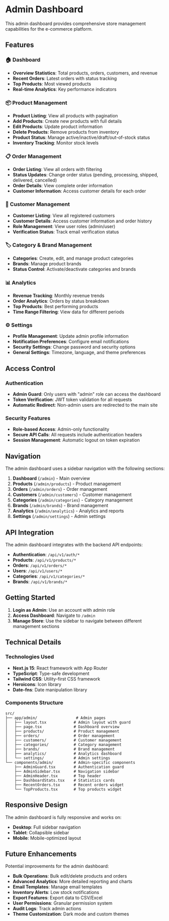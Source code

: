 # Admin Dashboard

This admin dashboard provides comprehensive store management capabilities for the e-commerce platform.

## Features

### 🏠 Dashboard
- **Overview Statistics**: Total products, orders, customers, and revenue
- **Recent Orders**: Latest orders with status tracking
- **Top Products**: Most viewed products
- **Real-time Analytics**: Key performance indicators

### 📦 Product Management
- **Product Listing**: View all products with pagination
- **Add Products**: Create new products with full details
- **Edit Products**: Update product information
- **Delete Products**: Remove products from inventory
- **Product Status**: Manage active/inactive/draft/out-of-stock status
- **Inventory Tracking**: Monitor stock levels

### 📋 Order Management
- **Order Listing**: View all orders with filtering
- **Status Updates**: Change order status (pending, processing, shipped, delivered, cancelled)
- **Order Details**: View complete order information
- **Customer Information**: Access customer details for each order

### 👥 Customer Management
- **Customer Listing**: View all registered customers
- **Customer Details**: Access customer information and order history
- **Role Management**: View user roles (admin/user)
- **Verification Status**: Track email verification status

### 🏷️ Category & Brand Management
- **Categories**: Create, edit, and manage product categories
- **Brands**: Manage product brands
- **Status Control**: Activate/deactivate categories and brands

### 📊 Analytics
- **Revenue Tracking**: Monthly revenue trends
- **Order Analytics**: Orders by status breakdown
- **Top Products**: Best performing products
- **Time Range Filtering**: View data for different periods

### ⚙️ Settings
- **Profile Management**: Update admin profile information
- **Notification Preferences**: Configure email notifications
- **Security Settings**: Change password and security options
- **General Settings**: Timezone, language, and theme preferences

## Access Control

### Authentication
- **Admin Guard**: Only users with "admin" role can access the dashboard
- **Token Verification**: JWT token validation for all requests
- **Automatic Redirect**: Non-admin users are redirected to the main site

### Security Features
- **Role-based Access**: Admin-only functionality
- **Secure API Calls**: All requests include authentication headers
- **Session Management**: Automatic logout on token expiration

## Navigation

The admin dashboard uses a sidebar navigation with the following sections:

1. **Dashboard** (`/admin`) - Main overview
2. **Products** (`/admin/products`) - Product management
3. **Orders** (`/admin/orders`) - Order management
4. **Customers** (`/admin/customers`) - Customer management
5. **Categories** (`/admin/categories`) - Category management
6. **Brands** (`/admin/brands`) - Brand management
7. **Analytics** (`/admin/analytics`) - Analytics and reports
8. **Settings** (`/admin/settings`) - Admin settings

## API Integration

The admin dashboard integrates with the backend API endpoints:

- **Authentication**: `/api/v1/auth/*`
- **Products**: `/api/v1/products/*`
- **Orders**: `/api/v1/orders/*`
- **Users**: `/api/v1/users/*`
- **Categories**: `/api/v1/categories/*`
- **Brands**: `/api/v1/brands/*`

## Getting Started

1. **Login as Admin**: Use an account with admin role
2. **Access Dashboard**: Navigate to `/admin`
3. **Manage Store**: Use the sidebar to navigate between different management sections

## Technical Details

### Technologies Used
- **Next.js 15**: React framework with App Router
- **TypeScript**: Type-safe development
- **Tailwind CSS**: Utility-first CSS framework
- **Heroicons**: Icon library
- **Date-fns**: Date manipulation library

### Components Structure
```
src/
├── app/admin/                 # Admin pages
│   ├── layout.tsx            # Admin layout with guard
│   ├── page.tsx              # Dashboard overview
│   ├── products/             # Product management
│   ├── orders/               # Order management
│   ├── customers/            # Customer management
│   ├── categories/           # Category management
│   ├── brands/               # Brand management
│   ├── analytics/            # Analytics dashboard
│   └── settings/             # Admin settings
└── components/admin/         # Admin-specific components
    ├── AdminGuard.tsx        # Authentication guard
    ├── AdminSidebar.tsx      # Navigation sidebar
    ├── AdminHeader.tsx       # Top header
    ├── DashboardStats.tsx    # Statistics cards
    ├── RecentOrders.tsx      # Recent orders widget
    └── TopProducts.tsx       # Top products widget
```

## Responsive Design

The admin dashboard is fully responsive and works on:
- **Desktop**: Full sidebar navigation
- **Tablet**: Collapsible sidebar
- **Mobile**: Mobile-optimized layout

## Future Enhancements

Potential improvements for the admin dashboard:
- **Bulk Operations**: Bulk edit/delete products and orders
- **Advanced Analytics**: More detailed reporting and charts
- **Email Templates**: Manage email templates
- **Inventory Alerts**: Low stock notifications
- **Export Features**: Export data to CSV/Excel
- **User Permissions**: Granular permission system
- **Audit Logs**: Track admin actions
- **Theme Customization**: Dark mode and custom themes
